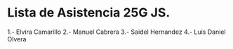 # Lista de Asistencia 25G JS.
1.- Elvira Camarillo
2.- Manuel Cabrera
3.- Saidel Hernandez
4.- Luis Daniel Olvera
